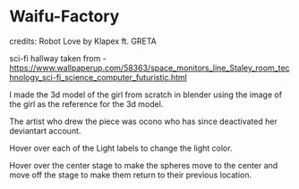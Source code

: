 # Waifu-Factory

credits: 
Robot Love by Klapex ft. GRETA

sci-fi hallway taken from - https://www.wallpaperup.com/58363/space_monitors_line_Staley_room_technology_sci-fi_science_computer_futuristic.html

I made the 3d model of the girl from scratch in blender using the image of the girl as the reference 
for the 3d model.

The artist who drew the piece was ocono who has since deactivated her deviantart account.

Hover over each of the Light labels to change the light color.

Hover over the center stage to make the spheres move to the center and move off the stage to make them return to their previous location.

